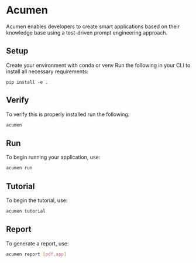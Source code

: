 # Acumen
Acumen enables developers to create smart applications based on their knowledge
base using a test-driven prompt engineering approach.

## Setup

Create your environment with conda or venv
Run the following in your CLI to install all necessary requirements:
```
pip install -e .
```

## Verify
To verify this is properly installed run the following:
```bash
acumen
```

## Run
To begin running your application, use:
```bash
acumen run
```
## Tutorial
To begin the tutorial, use:
```bash
acumen tutorial
```

## Report
To generate a report, use:
```bash
acumen report [pdf,app]
``` 